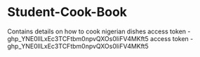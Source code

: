 # Student-Cook-Book
Contains details on how to cook nigerian dishes
access token - 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
access token - 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
